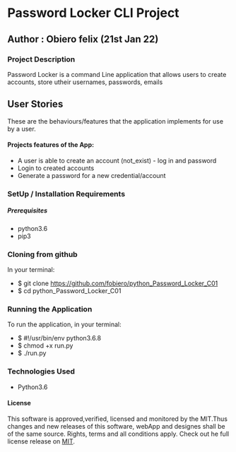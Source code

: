 # Password Locker CLI Project
## Author : Obiero felix (21st Jan 22)
### Project Description
Password Locker is a command Line application that allows users to create accounts, store utheir usernames, passwords, emails

## User Stories
These are the behaviours/features that the application implements for use by a user.

#### Projects features of the App:

* A user is able to create an account (not_exist) - log in and password
* Login to created accounts
* Generate a password for a new credential/account

### SetUp / Installation Requirements
##### Prerequisites
* python3.6
* pip3

### Cloning from github
In your terminal:

 * $ git clone https://github.com/fobiero/python_Password_Locker_C01
 * $ cd python_Password_Locker_C01
### Running the Application
To run the application, in your terminal:
 * $ #!/usr/bin/env python3.6.8
 * $ chmod +x run.py
 * $ ./run.py

### Technologies Used
* Python3.6
#### License
This software is approved,verified, licensed and monitored by the MIT.Thus changes and new releases of this software, webApp and designes shall be of the same source. Rights, terms and all conditions apply. Check out he full license release on [MIT](LICENCE).

